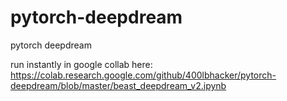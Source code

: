 # pytorch-deepdream
pytorch deepdream


run instantly in google collab here:
https://colab.research.google.com/github/400lbhacker/pytorch-deepdream/blob/master/beast_deepdream_v2.ipynb
